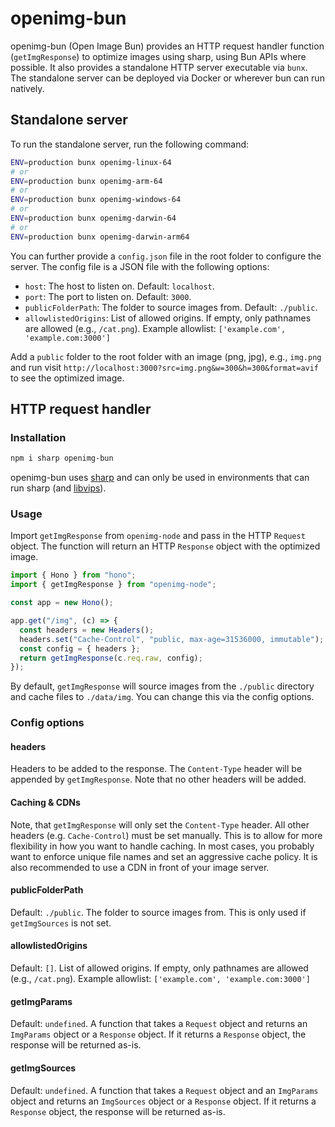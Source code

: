 # openimg-bun

openimg-bun (Open Image Bun) provides an HTTP request handler function (`getImgResponse`) to optimize images using sharp, using Bun APIs where possible. It also provides a standalone HTTP server executable via `bunx`. The standalone server can be deployed via Docker or wherever bun can run natively.

## Standalone server

To run the standalone server, run the following command:

```bash
ENV=production bunx openimg-linux-64
# or
ENV=production bunx openimg-arm-64
# or
ENV=production bunx openimg-windows-64
# or
ENV=production bunx openimg-darwin-64
# or
ENV=production bunx openimg-darwin-arm64
```

You can further provide a `config.json` file in the root folder to configure the server. The config file is a JSON file with the following options:

- `host`: The host to listen on. Default: `localhost`.
- `port`: The port to listen on. Default: `3000`.
- `publicFolderPath`: The folder to source images from. Default: `./public`.
- `allowlistedOrigins`: List of allowed origins. If empty, only pathnames are allowed (e.g., `/cat.png`). Example allowlist: `['example.com', 'example.com:3000']`

Add a `public` folder to the root folder with an image (png, jpg), e.g., `img.png` and run visit `http://localhost:3000?src=img.png&w=300&h=300&format=avif` to see the optimized image.

## HTTP request handler

### Installation

```bash
npm i sharp openimg-bun
```

openimg-bun uses [sharp](https://sharp.pixelplumbing.com) and can only be used in environments that can run sharp (and [libvips](https://github.com/libvips/libvips)).

### Usage

Import `getImgResponse` from `openimg-node` and pass in the HTTP `Request` object. The function will return an HTTP `Response` object with the optimized image.

```typescript
import { Hono } from "hono";
import { getImgResponse } from "openimg-node";

const app = new Hono();

app.get("/img", (c) => {
  const headers = new Headers();
  headers.set("Cache-Control", "public, max-age=31536000, immutable");
  const config = { headers };
  return getImgResponse(c.req.raw, config);
});
```

By default, `getImgResponse` will source images from the `./public` directory and cache files to `./data/img`. You can change this via the config options. 

### Config options

#### headers

Headers to be added to the response. The `Content-Type` header will be appended by `getImgResponse`. Note that no other headers will be added.

#### Caching & CDNs

Note, that `getImgResponse` will only set the `Content-Type` header. All other headers (e.g. `Cache-Control`) must be set manually. This is to allow for more flexibility in how you want to handle caching.
In most cases, you probably want to enforce unique file names and set an aggressive cache policy. It is also recommended to use a CDN in front of your image server.

#### publicFolderPath

Default: `./public`. The folder to source images from. This is only used if `getImgSources` is not set.

#### allowlistedOrigins

Default: `[]`. List of allowed origins. If empty, only pathnames are allowed (e.g., `/cat.png`). Example allowlist: `['example.com', 'example.com:3000']`

#### getImgParams

Default: `undefined`. A function that takes a `Request` object and returns an `ImgParams` object or a `Response` object. If it returns a `Response` object, the response will be returned as-is.

#### getImgSources

Default: `undefined`. A function that takes a `Request` object and an `ImgParams` object and returns an `ImgSources` object or a `Response` object. If it returns a `Response` object, the response will be returned as-is.
